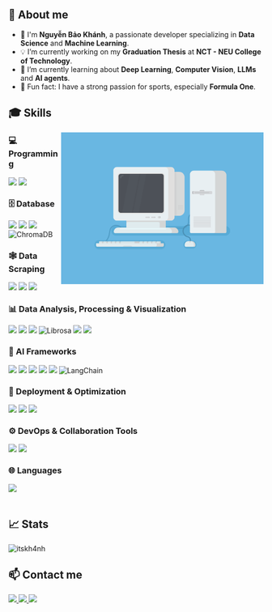 <h2>🔭 About me</h2>

- 👋 I'm **Nguyễn Bảo Khánh**, a passionate developer specializing in **Data Science** and **Machine Learning**.
- 💡 I’m currently working on my **Graduation Thesis** at **NCT - NEU College of Technology**.
- 🎯 I’m currently learning about **Deep Learning**, **Computer Vision**, **LLMs** and **AI agents**.
- 🌱 Fun fact: I have a strong passion for sports, especially **Formula One**.

<h2> 🎓 Skills</h2>

<img align="right" alt="GIF" width="400px" src="coding.gif" />

### 💻 Programming
<div align="left">
  <img src="https://img.shields.io/badge/Python-3776AB?style=for-the-badge&logo=python&logoColor=white"/>
  <img src="https://img.shields.io/badge/JavaScript-F7DF1E?style=for-the-badge&logo=javascript&logoColor=black"/>
</div>

### 🗄️ Database
<div align="left">
  <img src="https://img.shields.io/badge/SQL%20Server-CC2927?style=for-the-badge&logo=microsoft-sql-server&logoColor=white"/>
  <img src="https://img.shields.io/badge/SQLite-003B57?style=for-the-badge&logo=sqlite&logoColor=white"/>
  <img src="https://img.shields.io/badge/Cloud%20Firestore-FFCA28?style=for-the-badge&logo=firebase&logoColor=black"/>
  <img src="https://img.shields.io/badge/ChromaDB-282C34?style=for-the-badge&logoColor=white" alt="ChromaDB"/>
</div>

### 🕸️ Data Scraping
<div align="left">
  <img src="https://img.shields.io/badge/BeautifulSoup-4B8BBE?style=for-the-badge&logo=python&logoColor=white"/>
  <img src="https://img.shields.io/badge/Selenium-43B02A?style=for-the-badge&logo=selenium&logoColor=white"/>
  <img src="https://img.shields.io/badge/Scrapy-85EA2D?style=for-the-badge&logo=scrapy&logoColor=black"/>
</div>

### 📊 Data Analysis, Processing & Visualization
<div align="left">
  <img src="https://img.shields.io/badge/Pandas-150458?style=for-the-badge&logo=pandas&logoColor=white"/>
  <img src="https://img.shields.io/badge/NumPy-013243?style=for-the-badge&logo=numpy&logoColor=white"/>
  <img src="https://img.shields.io/badge/NLTK-000000?style=for-the-badge&logo=nltk&logoColor=white"/>
  <img src="https://img.shields.io/badge/Librosa-FF4C4C?style=for-the-badge&logo=librosa&logoColor=white" alt="Librosa"/>
  <img src="https://img.shields.io/badge/Matplotlib-11557C?style=for-the-badge&logo=matplotlib&logoColor=white"/>
  <img src="https://img.shields.io/badge/Seaborn-3776AB?style=for-the-badge&logo=python&logoColor=white"/>
</div>

### 🧠 AI Frameworks
<div align="left">
  <img src="https://img.shields.io/badge/scikit--learn-F7931E?style=for-the-badge&logo=scikit-learn&logoColor=white"/>
  <img src="https://img.shields.io/badge/TensorFlow-FF6F00?style=for-the-badge&logo=tensorflow&logoColor=white"/>
  <img src="https://img.shields.io/badge/Keras-D00000?style=for-the-badge&logo=keras&logoColor=white"/>
  <img src="https://img.shields.io/badge/PyTorch-EE4C2C?style=for-the-badge&logo=pytorch&logoColor=white"/>
  <img src="https://img.shields.io/badge/Transformers-FFCE5A?style=for-the-badge&logo=huggingface&logoColor=black"/>
  <img src="https://img.shields.io/badge/LangChain-000000?style=for-the-badge&logo=langchain&logoColor=white" alt="LangChain"/>
</div>

### 🚀 Deployment & Optimization
<div align="left">
  <img src="https://img.shields.io/badge/Flask-000000?style=for-the-badge&logo=flask&logoColor=white"/>
  <img src="https://img.shields.io/badge/FastAPI-009688?style=for-the-badge&logo=fastapi&logoColor=white"/>
  <img src="https://img.shields.io/badge/Gradio-FF4B4B?style=for-the-badge&logo=gradio&logoColor=white"/>
</div>

### ⚙️ DevOps & Collaboration Tools
<div align="left">
  <img src="https://img.shields.io/badge/Git-F05032?style=for-the-badge&logo=git&logoColor=white"/>
  <img src="https://img.shields.io/badge/Docker-2496ED?style=for-the-badge&logo=docker&logoColor=white"/>
</div>

### 🌐 Languages
<div align="left">
  <img src="https://img.shields.io/badge/IELTS-7.5-blue?style=flat-square"/>
</div>

<br>

<h2>📈 Stats</h2>

<p><img align="center" src="https://github-readme-stats.vercel.app/api/top-langs?username=itskh4nh&show_icons=true&theme=dracula&text_color=ffffff&locale=en&layout=compact" alt="itskh4nh" /></p>

<h2>📫 Contact me</h2>

<div align="left">
  <a href="https://www.linkedin.com/in/itskh4nh2712/" target="_blank">
    <img src="https://img.shields.io/badge/LinkedIn-itskh4nh2712-0A66C2?style=for-the-badge&logo=linkedin&logoColor=white"/>
  </a>
  <a href="https://www.kaggle.com/itskh4nh" target="_blank">
    <img src="https://img.shields.io/badge/Kaggle-itskh4nh-20BEFF?style=for-the-badge&logo=kaggle&logoColor=white"/>
  </a>
  <a href="mailto:itskh4nh.work@gmail.com">
    <img src="https://img.shields.io/badge/Gmail-itskh4nh.work@gmail.com-D14836?style=for-the-badge&logo=gmail&logoColor=white"/>
  </a>
</div>
